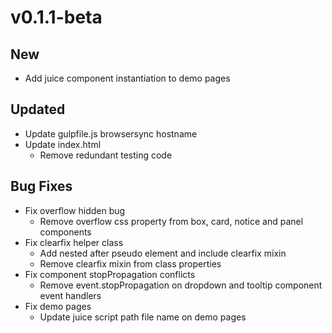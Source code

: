 # v0.1.1-beta

## New
- Add juice component instantiation to demo pages

## Updated
- Update gulpfile.js browsersync hostname
- Update index.html
    - Remove redundant testing code

## Bug Fixes
- Fix overflow hidden bug
    - Remove overflow css property from box, card, notice and panel components
- Fix clearfix helper class
    - Add nested after pseudo element and include clearfix mixin
    - Remove clearfix mixin from class properties
- Fix component stopPropagation conflicts
    - Remove event.stopPropagation on dropdown and tooltip component event handlers
- Fix demo pages
    - Update juice script path file name on demo pages
